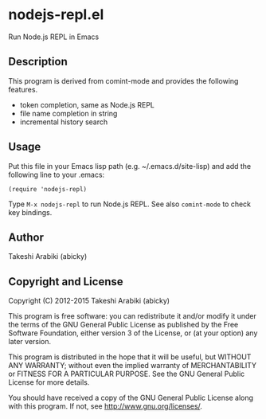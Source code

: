 nodejs-repl.el
===================================

Run Node.js REPL in Emacs

Description
-----------

This program is derived from comint-mode and provides the following features.

  * token completion, same as Node.js REPL
  * file name completion in string
  * incremental history search


Usage
-----

Put this file in your Emacs lisp path (e.g. ~/.emacs.d/site-lisp)
and add the following line to your .emacs:

    (require 'nodejs-repl)

Type `M-x nodejs-repl` to run Node.js REPL.
See also `comint-mode` to check key bindings.


Author
------

Takeshi Arabiki (abicky)


Copyright and License
---------------------

Copyright (C) 2012-2015  Takeshi Arabiki (abicky)

This program is free software: you can redistribute it and/or modify
it under the terms of the GNU General Public License as published by
the Free Software Foundation, either version 3 of the License, or
(at your option) any later version.

This program is distributed in the hope that it will be useful,
but WITHOUT ANY WARRANTY; without even the implied warranty of
MERCHANTABILITY or FITNESS FOR A PARTICULAR PURPOSE.  See the
GNU General Public License for more details.

You should have received a copy of the GNU General Public License
along with this program.  If not, see <http://www.gnu.org/licenses/>.
